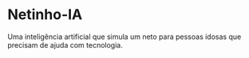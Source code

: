 # Netinho-IA
Uma inteligência artificial que simula um neto para pessoas idosas que precisam de ajuda com tecnologia.
